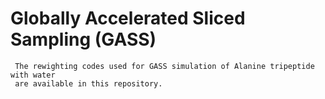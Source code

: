 # Globally Accelerated Sliced Sampling (GASS)

     The rewighting codes used for GASS simulation of Alanine tripeptide with water
     are available in this repository.
     
